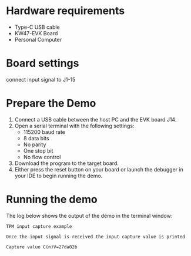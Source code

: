 Hardware requirements
=====================
- Type-C USB cable
- KW47-EVK Board
- Personal Computer

Board settings
============
connect input signal to J1-15

Prepare the Demo
================
1.  Connect a USB cable between the host PC and the EVK board J14.
2.  Open a serial terminal with the following settings:
    - 115200 baud rate
    - 8 data bits
    - No parity
    - One stop bit
    - No flow control
3.  Download the program to the target board.
4.  Either press the reset button on your board or launch the debugger in your IDE to begin running the demo.

Running the demo
================
The log below shows the output of the demo in the terminal window:
~~~~~~~~~~~~~~~~~~~~~~~~~~~~~~~~~~~
TPM input capture example

Once the input signal is received the input capture value is printed

Capture value C(n)V=27da02b
~~~~~~~~~~~~~~~~~~~~~~~~~~~~~~~~~~~
